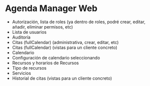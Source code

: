 # Agenda Manager Web

- Autorización, lista de roles (ya dentro de roles, podré crear, editar, añadir, eliminar permisos, etc)
- Lista de  usuarios
- Auditoría
- Citas (fullCalendar) (administrativa, crear, editar, etc)
- Citas (fullCalendar) (vistas para un cliente concreto)
- Calendario
- Configuración de calendario seleccionando
- Recursos y horarios de Recursos
- Tipo de recursos
- Servicios
- Historial de citas (vistas para un cliente concreto)
